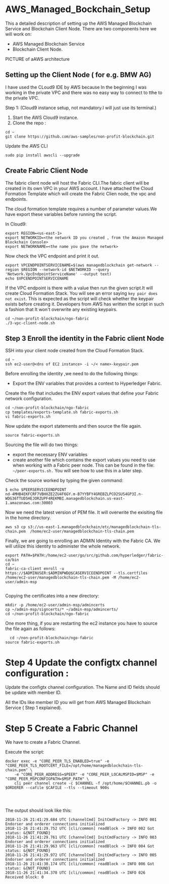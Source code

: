 # AWS_Managed_Bockchain_Setup


This a detailed description of setting up the AWS Managed Blockchain Service and  Blockchain Client Node.
There are two components here we will work on:
* AWS Managed Blockchain Service 
* Blockchain Client Node.

PICTURE of aAWS architecture





## Setting up the Client Node  ( for e.g. BMW AG)


I have used the CLoud9 IDE by AWS because In the beginning I was working in the private VPC and there was no easy way to connect to tthe 
to the private VPC.

Step 1: (Cloud9 instance setup, not mandatory.I will just use its terminal.)

1. Start the AWS Cloud9 instance.
2. Clone the repo :

```
cd ~
git clone https://github.com/aws-samples/non-profit-blockchain.git

```

Update the AWS CLI 

```
sudo pip install awscli --upgrade
```



## Create Fabric Client Node 

The fabric client node will host the Fabric CLI.The  fabric client will be created in its own VPC in your AWS account.
I have attached the Cloud Formation Template which will create the Fabric Clien node, the vpc and endpoints.

The cloud formation template requires a number of parameter values.We have export these variables before running the script.

In Cloud9:

```
export REGION=<us-east-1> 
export NETWORKID=<the network ID you created , from the Amazon Managed Blockchain Console>
export NETWORKNAME=<the name you gave the network>
```

Now check the VPC endpoint and print it out.

```
export VPCENDPOINTSERVICENAME=$(aws managedblockchain get-network --region $REGION --network-id $NETWORKID --query 'Network.VpcEndpointServiceName' --output text)
echo $VPCENDPOINTSERVICENAME
```

If the VPC endpoint is there with a value then run the given script.It will create  Cloud Formation Stack.
You will see an error saying `key pair does not exist`. This is expected as the script
will check whether the keypair exists before creating it.
Developers from AWS has written the script in such a fashion that It won't overwrite any existing keypairs.


```
cd ~/non-profit-blockchain/ngo-fabric
./3-vpc-client-node.sh
```



## Step 3  Enroll the identity in the Fabric client Node


SSH into your client node created from the Cloud Formation Stack.

```
cd ~
ssh ec2-user@<dns of EC2 instance> -i ~/< name>-keypair.pem
```

Before enrolling the identity ,we need to do the following things:
* Export the ENV variables that provides a context to Hyperledger Fabric.


Create the file that includes the ENV export values that define your Fabric network configuration.

```
cd ~/non-profit-blockchain/ngo-fabric
cp templates/exports-template.sh fabric-exports.sh
vi fabric-exports.sh
```

Now update the export statements and then source the file again.

````cd ~/non-profit-blockchain/ngo-fabric
source fabric-exports.sh

````

Sourcing the file will do two things:

* export the necessary ENV variables
* create another file which contains the export values you need to use when working with a Fabric peer node. This can be    found in the file: `~/peer-exports.sh.` You will see how to use this in a later step.


Check the source worked by typing the given command:

```
$ echo $PEERSERVICEENDPOINT
nd-4MHB4EKFCRF7VBHXZE2ZU4F6GY.m-B7YYBFY4GREBZLPCO2SUS4GP3I.n-WDG36TTUD5HEJORZUPF4REKMBI.managedblockchain.us-east-1.amazonaws.com:30003

```
Now we need the latest version of PEM file.  It will overwrite the exisiting file in the home directory.

```
aws s3 cp s3://us-east-1.managedblockchain/etc/managedblockchain-tls-chain.pem  /home/ec2-user/managedblockchain-tls-chain.pem
```

Finally, we are  going to enrolling an ADMIN Identity with the Fabric CA. We will utilize this identity to administer the whole network.

```
export PATH=$PATH:/home/ec2-user/go/src/github.com/hyperledger/fabric-ca/bin
cd ~
fabric-ca-client enroll -u https://$ADMINUSER:$ADMINPWD@$CASERVICEENDPOINT --tls.certfiles /home/ec2-user/managedblockchain-tls-chain.pem -M /home/ec2-user/admin-msp 


```

Copying the certificates into a new directory:

```
mkdir -p /home/ec2-user/admin-msp/admincerts
cp ~/admin-msp/signcerts/* ~/admin-msp/admincerts/
cd ~/non-profit-blockchain/ngo-fabric

```
  One more thing, if you are restarting the ec2 instance you have to source the file again as follows:

```
  cd ~/non-profit-blockchain/ngo-fabric
source fabric-exports.sh
```




# Step 4  Update the configtx channel configuration :


Update the configtx channel configuration. The Name and ID fields should be update with member ID.

All the IDs like member ID you will get from AWS Managed Blockchain Service ( Step 1 explained).



























# Step 5 Create a Fabric Channel 

We have to create a Fabric Channel.

Execute the script:

```
docker exec -e "CORE_PEER_TLS_ENABLED=true" -e "CORE_PEER_TLS_ROOTCERT_FILE=/opt/home/managedblockchain-tls-chain.pem" \
    -e "CORE_PEER_ADDRESS=$PEER" -e "CORE_PEER_LOCALMSPID=$MSP" -e "CORE_PEER_MSPCONFIGPATH=$MSP_PATH" \
    cli peer channel create -c $CHANNEL -f /opt/home/$CHANNEL.pb -o $ORDERER --cafile $CAFILE --tls --timeout 900s
    
    
    
```


The output should look like this:

````
2018-11-26 21:41:29.684 UTC [channelCmd] InitCmdFactory -> INFO 001 Endorser and orderer connections initialized
2018-11-26 21:41:29.752 UTC [cli/common] readBlock -> INFO 002 Got status: &{NOT_FOUND}
2018-11-26 21:41:29.761 UTC [channelCmd] InitCmdFactory -> INFO 003 Endorser and orderer connections initialized
2018-11-26 21:41:29.963 UTC [cli/common] readBlock -> INFO 004 Got status: &{NOT_FOUND}
2018-11-26 21:41:29.972 UTC [channelCmd] InitCmdFactory -> INFO 005 Endorser and orderer connections initialized
2018-11-26 21:41:30.174 UTC [cli/common] readBlock -> INFO 006 Got status: &{NOT_FOUND}
2018-11-26 21:41:34.370 UTC [cli/common] readBlock -> INFO 026 Received block: 0


````












































#

















